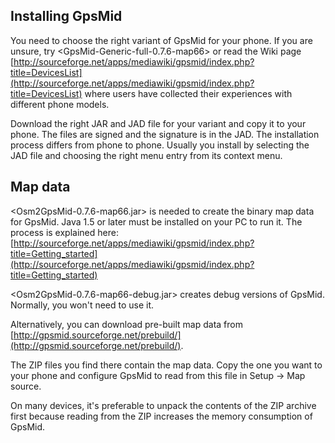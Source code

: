 Installing GpsMid
-----------------
You need to choose the right variant of GpsMid for your phone.
If you are unsure, try <GpsMid-Generic-full-0.7.6-map66> or read the Wiki page
[http://sourceforge.net/apps/mediawiki/gpsmid/index.php?title=DevicesList](http://sourceforge.net/apps/mediawiki/gpsmid/index.php?title=DevicesList) 
where users have collected their experiences with different phone models.

Download the right JAR and JAD file for your variant and copy it to your
phone. The files are signed and the signature is in the JAD.
The installation process differs from phone to phone.
Usually you install by selecting the JAD file and choosing the right menu
entry from its context menu.


Map data
--------
<Osm2GpsMid-0.7.6-map66.jar> is needed to create the binary map data for GpsMid.
Java 1.5 or later must be installed on your PC to run it.
The process is explained here:
[http://sourceforge.net/apps/mediawiki/gpsmid/index.php?title=Getting_started](http://sourceforge.net/apps/mediawiki/gpsmid/index.php?title=Getting_started)

<Osm2GpsMid-0.7.6-map66-debug.jar> creates debug versions of GpsMid. Normally,
you won't need to use it.

Alternatively, you can download pre-built map data from
[http://gpsmid.sourceforge.net/prebuild/](http://gpsmid.sourceforge.net/prebuild/).

The ZIP files you find there contain the map data. 
Copy the one you want to your phone and configure GpsMid to read from this file 
in Setup -> Map source.

On many devices, it's preferable to unpack the contents of the ZIP archive first
because reading from the ZIP increases the memory consumption of GpsMid.
